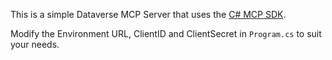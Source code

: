 This is a simple Dataverse MCP Server that uses the [C# MCP SDK](https://github.com/modelcontextprotocol/csharp-sdk).

Modify the Environment URL, ClientID and ClientSecret in `Program.cs` to suit your needs.
